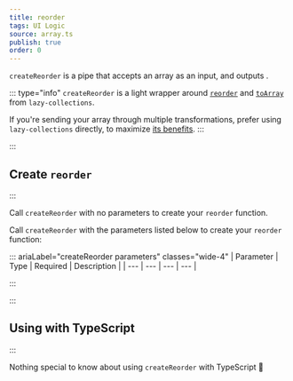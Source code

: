 ```yaml
---
title: reorder
tags: UI Logic
source: array.ts
publish: true
order: 0
---
```


`createReorder` is a pipe that accepts an array as an input, and outputs <!--TODO-->.

::: type="info"
`createReorder` is a light wrapper around [`reorder`](https://github.com/RobinMalfait/lazy-collections#reorder) and [`toArray`](https://github.com/RobinMalfait/lazy-collections#toarray) from `lazy-collections`.

If you're sending your array through multiple transformations, prefer using `lazy-collections` directly, to maximize [its benefits](https://alexvipond.dev/blog/im-obsessed-with-lazy-collections).
:::


:::
## Create `reorder`
:::

Call `createReorder` with no parameters to create your `reorder` function.

Call `createReorder` with the parameters listed below to create your `reorder` function:

::: ariaLabel="createReorder parameters" classes="wide-4"
| Parameter | Type | Required | Description |
| --- | --- | --- | --- |

:::


:::
## Using with TypeScript
:::

Nothing special to know about using `createReorder` with TypeScript 🚀
